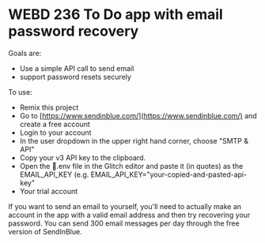 # WEBD 236 To Do app with email password recovery

Goals are:
  - Use a simple API call to send email
  - support password resets securely 

To use:
  - Remix this project
  - Go to [https://www.sendinblue.com/](https://www.sendinblue.com/) and create a free account
  - Login to your account
  - In the user dropdown in the upper right hand corner, choose "SMTP & API"
  - Copy your v3 API key to the clipboard.
  - Open the 🔑.env file in the Glitch editor and paste it (in quotes) as the EMAIL_API_KEY (e.g. EMAIL_API_KEY="your-copied-and-pasted-api-key"
  - Your trial account
  
If you want to send an email to yourself, you'll need to actually make an account in the app with a valid email address and then try recovering your password. You can send 300 email messages per day through the free version of SendInBlue.